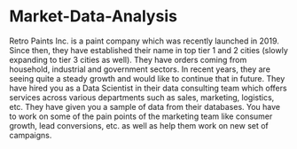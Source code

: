 # Market-Data-Analysis

Retro Paints Inc. is a paint company which was recently launched in 2019. Since then, they have 
established their name in top tier 1 and 2 cities (slowly expanding to tier 3 cities as well). 
They have orders coming from household, industrial and government sectors. In recent years, 
they are seeing quite a steady growth and would like to continue that in future. 
They have hired you as a Data Scientist in their data consulting team which offers services across 
various departments such as sales, marketing, logistics, etc. 
They have given you a sample of data from their databases. You have to work on some of the 
pain points of the marketing team like consumer growth, lead conversions, etc. as well as help 
them work on new set of campaigns.
